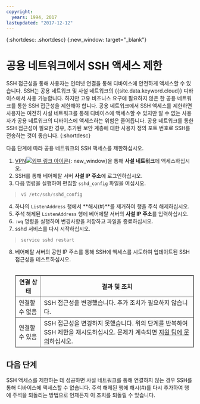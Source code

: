 ```yaml
---
copyright:
  years: 1994, 2017
lastupdated: "2017-12-12"
---
```


{:shortdesc: .shortdesc}
{:new_window: target="_blank"}

# 공용 네트워크에서 SSH 액세스 제한

SSH 접근성을 통해 사용자는 인터넷 연결을 통해 디바이스에 안전하게 액세스할 수 있습니다. SSH는 공용 네트워크 및 사설 네트워크의 {{site.data.keyword.cloud}} 디바이스에서 사용 가능합니다. 하지만 고유 비즈니스 요구에 필요하지 않은 한 공용 네트워크를 통한 SSH 접근성을 제한해야 합니다. 공용 네트워크에서 SSH 액세스를 제한하면 사용자는 여전히 사설 네트워크를 통해 디바이스에 액세스할 수 있지만 알 수 없는 사용자가 공용 네트워크의 디바이스에 액세스하는 위험은 줄어듭니다. 공용 네트워크를 통한 SSH 접근성이 필요한 경우, 추가된 보안 계층에 대한 사용자 정의 포트 번호로 SSH를 전송하는 것이 좋습니다.
{:shortdesc}

다음 단계에 따라 공용 네트워크의 SSH 액세스를 제한하십시오.
1. [VPN![외부 링크 아이콘](../../icons/launch-glyph.svg "외부 링크 아이콘")](http://www.softlayer.com/vpn-access){: new_window}을 통해 **사설 네트워크**에 액세스하십시오.
2. SSH를 통해 베어메탈 서버 **사설 IP 주소**에 로그인하십시오.
3. 다음 명령을 실행하여 편집할 `sshd_config` 파일을 여십시오.
  > `vi /etc/ssh/sshd_config`
4. 하나의 `ListenAddress` 행에서 **해시(#)**를 제거하여 행을 주석 해제하십시오.
5. 주석 해제된 `ListenAddress` 행에 베어메탈 서버의 **사설 IP 주소**를 입력하십시오.
6. `:wq` 명령을 실행하여 변경사항을 저장하고 파일을 종료하십시오.
7. sshd 서비스를 다시 시작하십시오.
  > `service sshd restart`
8. 베어메탈 서버의 공인 IP 주소를 통해 SSH에 액세스를 시도하여 업데이트된 SSH 접근성을 테스트하십시오.<br><br><table border="1"><tr><th>연결 상태</th><th>결과 및 조치</th></tr><tr><td>연결할 수 없음</td><td>SSH 접근성을 변경했습니다. 추가 조치가 필요하지 않습니다.</td></tr><tr><td>연결할 수 있음</td><td>SSH 접근성을 변경하지 못했습니다. 위의 단계를 반복하여 SSH 제한을 재시도하십시오. 문제가 계속되면 [지원 팀에 문의](https://control.softlayer.com/)하십시오.</td></tr></table>

## 다음 단계

SSH 액세스를 제한하는 데 성공하면 사설 네트워크를 통해 연결하지 않는 경우 SSH를 통해 디바이스에 액세스할 수 없습니다. 주석 해제된 행에 해시(#)를 다시 추가하여 행에 주석을 되돌리는 방법으로 언제든지 이 조치를 되돌릴 수 있습니다.
